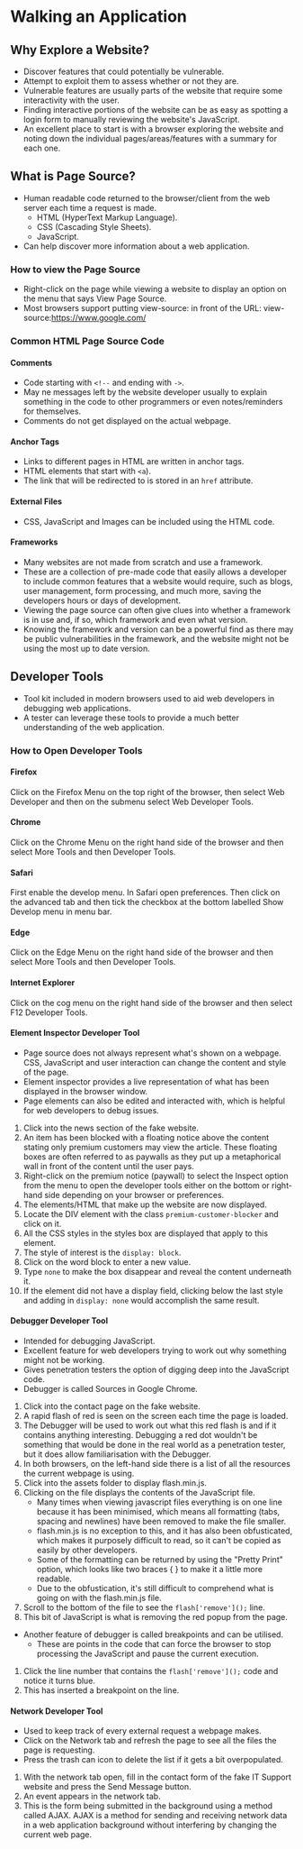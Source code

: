 # Walking an Application

## **Why Explore a Website?** <a href="#id-2ng3e0ojclbl" id="id-2ng3e0ojclbl"></a>

* Discover features that could potentially be vulnerable.
* Attempt to exploit them to assess whether or not they are.
* Vulnerable features are usually parts of the website that require some interactivity with the user.
* Finding interactive portions of the website can be as easy as spotting a login form to manually reviewing the website's JavaScript.
* An excellent place to start is with a browser exploring the website and noting down the individual pages/areas/features with a summary for each one.

## **What is Page Source?** <a href="#xlajy5y7ume4" id="xlajy5y7ume4"></a>

* Human readable code returned to the browser/client from the web server each time a request is made.
  * HTML (HyperText Markup Language).
  * CSS (Cascading Style Sheets).
  * JavaScript.
* Can help discover more information about a web application.

### **How to view the Page Source** <a href="#f1x974sbqttk" id="f1x974sbqttk"></a>

* Right-click on the page while viewing a website to display an option on the menu that says View Page Source.
* Most browsers support putting view-source: in front of the URL: view-source:https://www.google.com/

### **Common HTML Page Source Code** <a href="#s4dt1ycn5v1x" id="s4dt1ycn5v1x"></a>

#### **Comments**

* Code starting with `<!--` and ending with `->`.
* May ne messages left by the website developer usually to explain something in the code to other programmers or even notes/reminders for themselves.
* Comments do not get displayed on the actual webpage.

#### **Anchor Tags**

* Links to different pages in HTML are written in anchor tags.
* HTML elements that start with `<a`).
* The link that will be redirected to is stored in an `href` attribute.

#### **External Files**

* CSS, JavaScript and Images can be included using the HTML code.

#### **Frameworks**

* Many websites are not made from scratch and use a framework.
* These are a collection of pre-made code that easily allows a developer to include common features that a website would require, such as blogs, user management, form processing, and much more, saving the developers hours or days of development.
* Viewing the page source can often give clues into whether a framework is in use and, if so, which framework and even what version.
* Knowing the framework and version can be a powerful find as there may be public vulnerabilities in the framework, and the website might not be using the most up to date version.

## **Developer Tools** <a href="#s12ggd1iu8d" id="s12ggd1iu8d"></a>

* Tool kit included in modern browsers used to aid web developers in debugging web applications.
* A tester can leverage these tools to provide a much better understanding of the web application.

### **How to Open Developer Tools** <a href="#rcyi4k4shnzu" id="rcyi4k4shnzu"></a>

#### **Firefox**

Click on the Firefox Menu on the top right of the browser, then select Web Developer and then on the submenu select Web Developer Tools.

#### **Chrome**

Click on the Chrome Menu on the right hand side of the browser and then select More Tools and then Developer Tools.

#### **Safari**

First enable the develop menu. In Safari open preferences.  Then click on the advanced tab and then tick the checkbox at the bottom labelled Show Develop menu in menu bar.

#### **Edge**

Click on the Edge Menu on the right hand side of the browser and then select More Tools and then Developer Tools.

#### **Internet Explorer**

Click on the cog menu on the right hand side of the browser and then select F12 Developer Tools.

#### **Element Inspector Developer Tool** <a href="#lm5v4o9sp78y" id="lm5v4o9sp78y"></a>

* Page source does not always represent what's shown on a webpage.  CSS, JavaScript and user interaction can change the content and style of the page.
* Element inspector provides a live representation of what has been displayed in the browser window.
* Page elements can also be edited and interacted with, which is helpful for web developers to debug issues.

1. Click into the news section of the fake website.
2. An item has been blocked with a floating notice above the content stating only premium customers may view the article.  These floating boxes are often referred to as paywalls as they put up a metaphorical wall in front of the content until the user pays.
3. Right-click on the premium notice (paywall) to select the Inspect option from the menu to open the developer tools either on the bottom or right-hand side depending on your browser or preferences.
4. The elements/HTML that make up the website are now displayed.
5. Locate the DIV element with the class `premium-customer-blocker` and click on it.
6. All the CSS styles in the styles box are displayed that apply to this element.
7. The style of interest is the `display: block`.
8. Click on the word block to enter a new value.
9. Type `none` to make the box disappear and reveal the content underneath it.
10. If the element did not have a display field, clicking below the last style and adding in `display: none` would accomplish the same result.

#### **Debugger Developer Tool** <a href="#id-7crvjyrcm07x" id="id-7crvjyrcm07x"></a>

* Intended for debugging JavaScript.
* Excellent feature for web developers trying to work out why something might not be working.
* Gives penetration testers the option of digging deep into the JavaScript code.
* Debugger is called Sources in Google Chrome.

1. Click into the contact page on the fake website.
2. A rapid flash of red is seen on the screen each time the page is loaded.
3. The Debugger will be used to work out what this red flash is and if it contains anything interesting.  Debugging a red dot wouldn't be something that would be done in the real world as a penetration tester, but it does allow familiarisation with the Debugger.
4. In both browsers, on the left-hand side there is a list of all the resources the current webpage is using.
5. Click into the assets folder to display flash.min.js.
6. Clicking on the file displays the contents of the JavaScript file.
   * Many times when viewing javascript files everything is on one line because it has been minimised, which means all formatting (tabs, spacing and newlines) have been removed to make the file smaller.
   * flash.min.js is no exception to this, and it has also been obfusticated, which makes it purposely difficult to read, so it can't be copied as easily by other developers.
   * Some of the formatting can be returned by using the "Pretty Print" option, which looks like two braces { } to make it a little more readable.
   * Due to the obfustication, it's still difficult to comprehend what is going on with the flash.min.js file.
7. Scroll to the bottom of the file to see the `flash['remove']();` line.
8. This bit of JavaScript is what is removing the red popup from the page.

* Another feature of debugger is called breakpoints and can be utilised.
  * These are points in the code that can force the browser to stop processing the JavaScript and pause the current execution.

1. Click the line number that contains the `flash['remove']();` code and notice it turns blue.
2. This has inserted a breakpoint on the line.

#### **Network Developer Tool** <a href="#f7e8uh4m7mqm" id="f7e8uh4m7mqm"></a>

* Used to keep track of every external request a webpage makes.
* Click on the Network tab and refresh the page to see all the files the page is requesting.
* Press the trash can icon to delete the list if it gets a bit overpopulated.

1. With the network tab open, fill in the contact form of the fake IT Support website and press the Send Message button.
2. An event appears in the network tab.
3. This is the form being submitted in the background using a method called AJAX.  AJAX is a method for sending and receiving network data in a web application background without interfering by changing the current web page.
